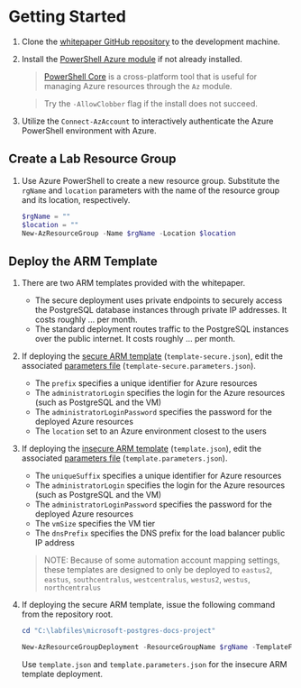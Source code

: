 # Getting Started

1. Clone the [whitepaper GitHub repository](https://github.com/solliancenet/microsoft-PostgreSQL-developer-guide.git) to the development machine.

2. Install the [PowerShell Azure module](https://docs.microsoft.com/powershell/azure/install-az-ps?view=azps-6.6.0) if not already installed.

    > [PowerShell Core](https://github.com/PowerShell/PowerShell)  is a cross-platform tool that is useful for managing Azure resources through the `Az` module.

    > Try the `-AllowClobber` flag if the install does not succeed.

3. Utilize the `Connect-AzAccount` to interactively authenticate the Azure PowerShell environment with Azure.

## Create a Lab Resource Group

1. Use Azure PowerShell to create a new resource group. Substitute the `rgName` and `location` parameters with the name of the resource group and its location, respectively.

    ```powershell
    $rgName = ""
    $location = ""
    New-AzResourceGroup -Name $rgName -Location $location
    ```

## Deploy the ARM Template

1. There are two ARM templates provided with the whitepaper.

    - The secure deployment uses private endpoints to securely access the PostgreSQL database instances through private IP addresses. It costs roughly ... per month.
    - The standard deployment routes traffic to the PostgreSQL instances over the public internet. It costs roughly ... per month.

2. If deploying the [secure ARM template](../Artifacts/template-secure.json) (`template-secure.json`), edit the associated [parameters file](../Artifacts/template-secure.parameters.json) (`template-secure.parameters.json`).

    - The `prefix` specifies a unique identifier for Azure resources
    - The `administratorLogin` specifies the login for the Azure resources (such as PostgreSQL and the VM)
    - The `administratorLoginPassword` specifies the password for the deployed Azure resources
    - The `location` set to an Azure environment closest to the users

3. If deploying the [insecure ARM template](../Artifacts/template.json) (`template.json`), edit the associated [parameters file](../Artifacts/template.parameters.json) (`template.parameters.json`).
    - The `uniqueSuffix` specifies a unique identifier for Azure resources
    - The `administratorLogin` specifies the login for the Azure resources (such as PostgreSQL and the VM)
    - The `administratorLoginPassword` specifies the password for the deployed Azure resources
    - The `vmSize` specifies the VM tier
    - The `dnsPrefix` specifies the DNS prefix for the load balancer public IP address

    > NOTE:  Because of some automation account mapping settings, these templates are designed to only be deployed to `eastus2`, `eastus`, `southcentralus`, `westcentralus`, `westus2`, `westus`, `northcentralus`

4. If deploying the secure ARM template, issue the following command from the repository root.

    ```powershell
    cd "C:\labfiles\microsoft-postgres-docs-project"

    New-AzResourceGroupDeployment -ResourceGroupName $rgName -TemplateFile .\artifacts\template-secure.json -TemplateParameterFile .\artifacts\template-secure.parameters.json
    ```

    Use `template.json` and `template.parameters.json` for the insecure ARM template deployment.
